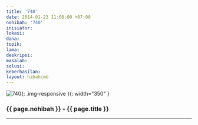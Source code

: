 ```yaml
---
title: '740'
date: 2014-01-23 11:08:00 +07:00
nohibah: '740'
inisiator: 
lokasi: 
dana: 
topik: 
lama: 
deskripsi: 
masalah: 
solusi: 
keberhasilan: 
layout: hibahcmb
---
```


![740](/static/img/hibahcmb/740.png){: .img-responsive }{: width="350" }

### {{ page.nohibah }} - {{ page.title }}

---
